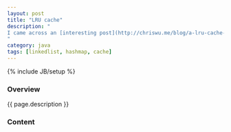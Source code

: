 ```yaml
---
layout: post
title: "LRU cache"
description: "
I came across an [interesting post](http://chriswu.me/blog/a-lru-cache-in-10-lines-of-java/) on writing up a quick least recently used (LRU) cache in java that I wanted to write about. So we'll break that post down and explain each line.
"
category: java
tags: [linkedlist, hashmap, cache]
---
```

{% include JB/setup %}

<!-- Overview -->
<h3>Overview</h3>

{{ page.description }}

<!-- Content -->
<h3>Content</h3>

